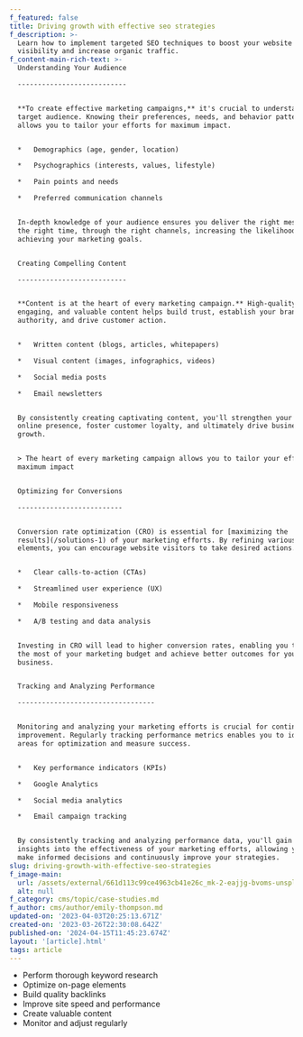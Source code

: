 ```yaml
---
f_featured: false
title: Driving growth with effective seo strategies
f_description: >-
  Learn how to implement targeted SEO techniques to boost your website's
  visibility and increase organic traffic.
f_content-main-rich-text: >-
  Understanding Your Audience

  ---------------------------


  **To create effective marketing campaigns,** it's crucial to understand your
  target audience. Knowing their preferences, needs, and behavior patterns
  allows you to tailor your efforts for maximum impact.


  *   Demographics (age, gender, location)

  *   Psychographics (interests, values, lifestyle)

  *   Pain points and needs

  *   Preferred communication channels


  In-depth knowledge of your audience ensures you deliver the right message, at
  the right time, through the right channels, increasing the likelihood of
  achieving your marketing goals.


  Creating Compelling Content

  ---------------------------


  **Content is at the heart of every marketing campaign.** High-quality,
  engaging, and valuable content helps build trust, establish your brand's
  authority, and drive customer action.


  *   Written content (blogs, articles, whitepapers)

  *   Visual content (images, infographics, videos)

  *   Social media posts

  *   Email newsletters


  By consistently creating captivating content, you'll strengthen your brand's
  online presence, foster customer loyalty, and ultimately drive business
  growth.


  > The heart of every marketing campaign allows you to tailor your efforts for
  maximum impact


  Optimizing for Conversions

  --------------------------


  Conversion rate optimization (CRO) is essential for [maximizing the
  results](/solutions-1) of your marketing efforts. By refining various
  elements, you can encourage website visitors to take desired actions.


  *   Clear calls-to-action (CTAs)

  *   Streamlined user experience (UX)

  *   Mobile responsiveness

  *   A/B testing and data analysis


  Investing in CRO will lead to higher conversion rates, enabling you to make
  the most of your marketing budget and achieve better outcomes for your
  business.


  Tracking and Analyzing Performance

  ----------------------------------


  Monitoring and analyzing your marketing efforts is crucial for continuous
  improvement. Regularly tracking performance metrics enables you to identify
  areas for optimization and measure success.


  *   Key performance indicators (KPIs)

  *   Google Analytics

  *   Social media analytics

  *   Email campaign tracking


  By consistently tracking and analyzing performance data, you'll gain valuable
  insights into the effectiveness of your marketing efforts, allowing you to
  make informed decisions and continuously improve your strategies.
slug: driving-growth-with-effective-seo-strategies
f_image-main:
  url: /assets/external/661d113c99ce4963cb41e26c_mk-2-eajjg-bvoms-unsplash.jpg
  alt: null
f_category: cms/topic/case-studies.md
f_author: cms/author/emily-thompson.md
updated-on: '2023-04-03T20:25:13.671Z'
created-on: '2023-03-26T22:30:08.642Z'
published-on: '2024-04-15T11:45:23.674Z'
layout: '[article].html'
tags: article
---
```


*   Perform thorough keyword research
*   Optimize on-page elements
*   Build quality backlinks
*   Improve site speed and performance
*   Create valuable content
*   Monitor and adjust regularly
